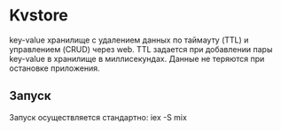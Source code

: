 # Kvstore

key-value хранилище с удалением данных по таймауту (TTL) и управлением (CRUD) через web. TTL задается при добавлении пары key-value в хранилище в миллисекундах. Данные не теряются при остановке приложения.

## Запуск
Запуск осуществляется стандартно: iex -S mix

